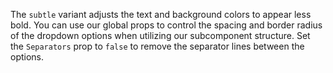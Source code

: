 The `subtle` variant adjusts the text and background colors to appear less bold. You can use our global props to control the spacing and border radius of the dropdown options when utilizing our subcomponent structure. Set the `Separators` prop to `false` to remove the separator lines between the options.